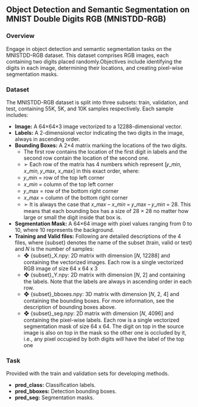 ## Object Detection and Semantic Segmentation on MNIST Double Digits RGB (MNISTDD-RGB)



### Overview

Engage in object detection and semantic segmentation tasks on the MNISTDD-RGB dataset. This dataset comprises RGB images, each containing two digits placed randomly.Objectives include identifying the digits in each image, determining their locations, and creating pixel-wise segmentation masks.

### Dataset

The MNISTDD-RGB dataset is split into three subsets: train, validation, and test, containing 55K, 5K, and 10K samples respectively. Each sample includes:
- **Image:** A 64×64×3 image vectorized to a 12288-dimensional vector.
- **Labels:** A 2-dimensional vector indicating the two digits in the image, always in ascending order.
- **Bounding Boxes:** A 2×4 matrix marking the locations of the two digits.
  * The first row contains the location of the first digit in labels and the second row contain the location of the second one.
  * ➢ Each row of the matrix has 4 numbers which represent [𝑦_𝑚𝑖𝑛, 𝑥_𝑚𝑖𝑛, 𝑦_𝑚𝑎𝑥, 𝑥_𝑚𝑎𝑥] in this exact order, where:
  * 𝑦_𝑚𝑖n = row of the top left corner
  * 𝑥_𝑚𝑖𝑛 = column of the top left corner
  * 𝑦_𝑚𝑎𝑥 = row of the bottom right corner
  * 𝑥_𝑚𝑎𝑥 = column of the bottom right corner
  * ➢ It is always the case that 𝑥_𝑚𝑎𝑥 – 𝑥_𝑚𝑖𝑛 = 𝑦_𝑚𝑎𝑥 – 𝑦_𝑚𝑖𝑛 = 28. This means that each bounding box has a size of 
28 × 28 no matter how large or small the digit inside that box is.
- **Segmentation Mask:** A 64×64 image with pixel values ranging from 0 to 10, where 10 represents the background.
- **Training and Valid files:** Following are detailed descriptions of the 4 files, where {subset} denotes the name of the subset (train, valid or test) and 𝑁 is the number of samples:
  * ❖ {subset}_X.npy: 2D matrix with dimension [𝑁, 12288] and containing the vectorized images. Each row is a single 
vectorized RGB image of size 64 x 64 x 3
  * ❖ {subset}_Y.npy: 2D matrix with dimension [𝑁, 2] and containing the labels. Note that the labels are always in ascending 
order in each row.
  * ❖ {subset}_bboxes.npy: 3D matrix with dimension [𝑁, 2, 4] and containing the bounding boxes. For more information, see the description of bounding boxes above.
  * ❖ {subset}_seg.npy: 2D matrix with dimension [𝑁, 4096] and containing the pixel-wise labels. Each row is a single vectorized segmentation mask of size 64 x 64. The digit on top in the source image is also on top in the mask so the other one is occluded by it, i.e., any pixel occupied by both digits will have the label of the top one
### Task

Provided with the train and validation sets for developing  methods.
- **pred_class:** Classification labels.
- **pred_bboxes:** Detection bounding boxes.
- **pred_seg:** Segmentation masks.
